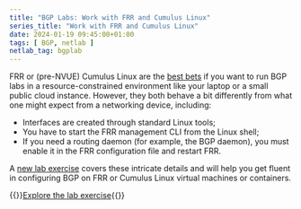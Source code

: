 ```yaml
---
title: "BGP Labs: Work with FRR and Cumulus Linux"
series_title: "Work with FRR and Cumulus Linux"
date: 2024-01-19 09:45:00+01:00
tags: [ BGP, netlab ]
netlab_tag: bgplab
---
```

FRR or (pre-NVUE) Cumulus Linux are the [best bets](https://blog.ipspace.net/2023/06/learn-routing-protocols-frr.html) if you want to run BGP labs in a resource-constrained environment like your laptop or a small public cloud instance. However, they both behave a bit differently from what one might expect from a networking device, including:

* Interfaces are created through standard Linux tools;
* You have to start the FRR management CLI from the Linux shell;
* If you need a routing daemon (for example, the BGP daemon), you must enable it in the FRR configuration file and restart FRR. 

A [new lab exercise](https://bgplabs.net/basic/0-frrouting/) covers these intricate details and will help you get fluent in configuring BGP on FRR or Cumulus Linux virtual machines or containers.

{{<jump>}}[Explore the lab exercise](https://bgplabs.net/basic/0-frrouting/){{</jump>}}
